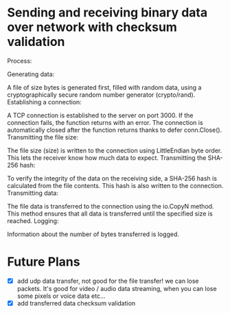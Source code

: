 # Sending and receiving binary data over network with checksum validation

Process:

Generating data:

A file of size bytes is generated first, filled with random data, using a cryptographically secure random number generator (crypto/rand).
Establishing a connection:

A TCP connection is established to the server on port 3000. If the connection fails, the function returns with an error. The connection is automatically closed after the function returns thanks to defer conn.Close().
Transmitting the file size:

The file size (size) is written to the connection using LittleEndian byte order. This lets the receiver know how much data to expect.
Transmitting the SHA-256 hash:

To verify the integrity of the data on the receiving side, a SHA-256 hash is calculated from the file contents. This hash is also written to the connection.
Transmitting data:

The file data is transferred to the connection using the io.CopyN method. This method ensures that all data is transferred until the specified size is reached.
Logging:

Information about the number of bytes transferred is logged.

# Future Plans

- [x] add udp data transfer, not good for the file transfer! we can lose packets.
It's good for video / audio data streaming, when you can lose some pixels or voice data etc...
- [x] add transferred data checksum validation
